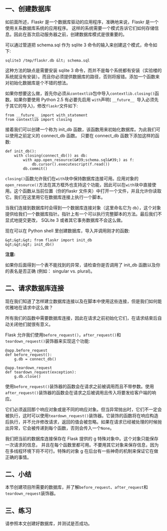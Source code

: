 ## 一、创建数据库

如前面所述，Flaskr 是一个数据库驱动的应用程序，准确地来说，Flaskr 是一个使用关系数据库系统的应用程序。 这样的系统需要一个模式告诉它们如何存储信息。因此在首次启动服务器之前，创建数据库模式是很重要的。

可以通过管道把 schema.sql 作为 sqlite 3 命令的输入来创建这个模式，命令如下:
```
sqlite3 /tmp/flaskr.db &lt; schema.sql
```

这种方法的缺点是需要安装 sqlite 3 命令，而并不是每个系统都有安装（实验楼的系统就没有安装）。而且你必须提供数据库的路径，否则将报错。添加一个函数来对初始化数据库是个不错的想法。

如果你想要这么做，首先你必须从`contextlib`包中导入`contextlib.closing()`函数。如果你要使用 Python 2.5 有必要先启用 `with`声明( `__future__ `导入必须先于其它的导入)，修改`flaskr`文件如下:
```
from __future__ import with_statement
from contextlib import closing
```

接着我们可以创建一个称为 init_db 函数，该函数用来初始化数据库。为此我们可以使用之前定义的 connect_db 函数。 只要在 connect_db 函数下添加这样的函数:
```
def init_db():
    with closing(connect_db()) as db:
        with app.open_resource(&#39;schema.sql&#39;) as f:
            db.cursor().executescript(f.read())
        db.commit()
```

`closing()`函数允许我们在`with`块中保持数据库连接可用。应用对象的`open_resource()`方法在其方框外也支持这个功能，因此可以在`with`块中直接使用。这个函数从当前位置（你的flaskr 文件夹）中打开一个文件，并且允许你读取它。我们在这里用它在数据库连接上执行一个脚本。

当我们连接到数据库时会得到一个数据库连接对象（这里命名它为 `db`），这个对象提供给我们一个数据库指针。指针上有一个可以执行完整脚本的方法。最后我们不显式地提交更改， SQLite 3 或者其它事务数据库不会这么做。

现在可以在 Python shell 里创建数据库，导入并调用刚才的函数:
```
&gt;&gt;&gt; from flaskr import init_db
&gt;&gt;&gt; init_db()
```

**注意:**

如果你后面得到一个表不能找到的异常，请检查你是否调用了 init_db 函数以及你的表名是否正确 (例如： singular vs. plural)。

## 二、请求数据库连接

现在我们知道了怎样建立数据库连接以及在脚本中使用这些连接，但是我们如何能优雅地在请求中这么做？

所有我们的函数中需要数据库连接，因此在请求之前初始化它们，在请求结束后自动关闭他们就很有意义。

Flask 允许我们使用`before_request()`，`after_request()`和 `teardown_request()`装饰器来实现这个功能:
```
@app.before_request
def before_request():
    g.db = connect_db()

@app.teardown_request
def teardown_request(exception):
    g.db.close()
```

使用`before_request()`装饰器的函数会在请求之前被调用而且不带参数。使用`after_request()`装饰器的函数会在请求之后被调用且传入将要发给客户端的响应。

它们必须返回那个响应对象或是不同的响应对象。但当异常抛出时，它们不一定会被执行，这时可以使用`teardown_request()`装饰器。它装饰的函数将在响应构造后执行，并不允许修改请求，返回的值会被忽略。如果在请求已经被处理的时候抛出异常，它会被传递到每个函数，否则会传入一个`None`。

我们把当前的数据库连接保存在 Flask 提供的 g 特殊对象中。这个对象只能保存一次请求的信息， 并且在每个函数里都可用。不要用其它对象来保存信息，因为在多线程环境下将不可行。特殊的对象 g 在后台有一些神奇的机制来保证它在做正确的事情。

## 二、小结

本节创建项目所需要的数据库，并了解`before_request`、`after_request`和`teardown_request`装饰器。

## 三、练习

请参照本文创建好数据库，并测试是否成功。